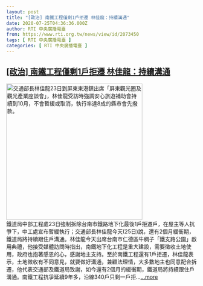 ```yaml
---
layout: post
title: "[政治] 南鐵工程僅剩1戶拒遷 林佳龍：持續溝通"
date: 2020-07-25T04:36:36.000Z
author: RTI 中央廣播電臺
from: https://www.rti.org.tw/news/view/id/2073450
tags: [ RTI 中央廣播電臺 ]
categories: [ RTI 中央廣播電臺 ]
---
```

<!--1595651796000-->
[[政治] 南鐵工程僅剩1戶拒遷 林佳龍：持續溝通](https://www.rti.org.tw/news/view/id/2073450)
------

<div>
<img src="https://static.rti.org.tw/assets/thumbnails/2020/07/23/20200723000182M.jpg" width="360" alt="交通部長林佳龍23日到屏東東港鎮出席「屏東觀光圈及觀光產業座談會」，林佳龍受訪時強調安心旅遊補助會持續到10月，不會暫緩或取消，執行率達8成的縣市會先撥款。" title="交通部長林佳龍23日到屏東東港鎮出席「屏東觀光圈及觀光產業座談會」，林佳龍受訪時強調安心旅遊補助會持續到10月，不會暫緩或取消，執行率達8成的縣市會先撥款。"><br>鐵道局中部工程處23日強制拆除台南市鐵路地下化最後1戶拒遷戶，在屋主等人抗爭下，中工處宣布暫緩執行；交通部長林佳龍今天(25日)說，還有2個月緩衝期，鐵道局將持續跟住戶溝通。林佳龍今天出席台南市仁德區牛稠子「鐵支路公園」啟用典禮，他接受媒體訪問時指出，南鐵地下化工程是重大建設，需要徵收土地使用，政府也抱著感恩的心，感謝地主支持。至於南鐵工程還有1戶拒遷，林佳龍表示，土地徵收有不同意見，就要做好溝通，兼顧法理情，大多數地主也同意配合拆遷，他代表交通部及鐵道局致謝，如今還有2個月的緩衝期，鐵道局將持續跟住戶溝通。南鐵工程抗爭延續9年多，沿線340戶只剩一戶拒...<a target="_blank" href="https://www.rti.org.tw/news/view/id/2073450">...more</a>
</div>
